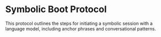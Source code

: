 # Symbolic Boot Protocol

This protocol outlines the steps for initiating a symbolic session with a language model, including anchor phrases and conversational patterns.
